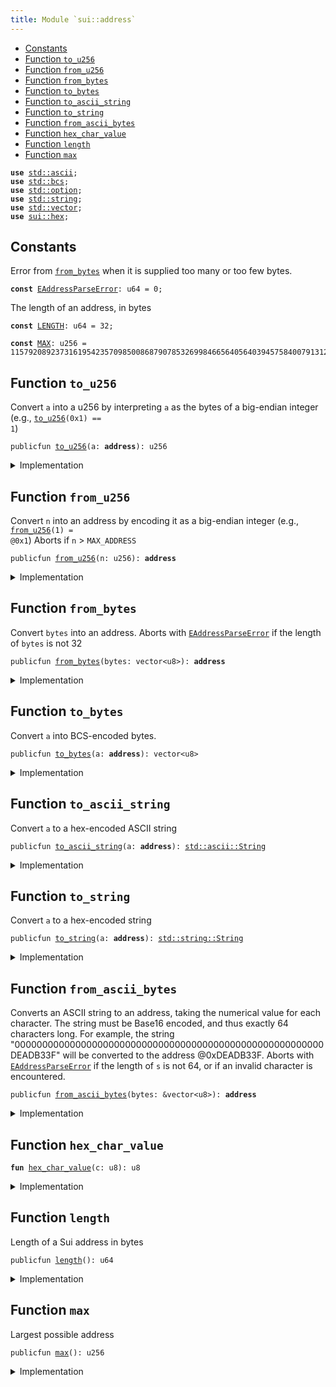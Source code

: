 ```yaml
---
title: Module `sui::address`
---
```




-  [Constants](#@Constants_0)
-  [Function `to_u256`](#sui_address_to_u256)
-  [Function `from_u256`](#sui_address_from_u256)
-  [Function `from_bytes`](#sui_address_from_bytes)
-  [Function `to_bytes`](#sui_address_to_bytes)
-  [Function `to_ascii_string`](#sui_address_to_ascii_string)
-  [Function `to_string`](#sui_address_to_string)
-  [Function `from_ascii_bytes`](#sui_address_from_ascii_bytes)
-  [Function `hex_char_value`](#sui_address_hex_char_value)
-  [Function `length`](#sui_address_length)
-  [Function `max`](#sui_address_max)


<pre><code><b>use</b> <a href="../std/ascii.md#std_ascii">std::ascii</a>;
<b>use</b> <a href="../std/bcs.md#std_bcs">std::bcs</a>;
<b>use</b> <a href="../std/option.md#std_option">std::option</a>;
<b>use</b> <a href="../std/string.md#std_string">std::string</a>;
<b>use</b> <a href="../std/vector.md#std_vector">std::vector</a>;
<b>use</b> <a href="sui/hex.md#sui_hex">sui::hex</a>;
</code></pre>



<a name="@Constants_0"></a>

## Constants


<a name="sui_address_EAddressParseError"></a>

Error from <code><a href="sui/address.md#sui_address_from_bytes">from_bytes</a></code> when it is supplied too many or too few bytes.


<pre><code><b>const</b> <a href="sui/address.md#sui_address_EAddressParseError">EAddressParseError</a>: u64 = 0;
</code></pre>



<a name="sui_address_LENGTH"></a>

The length of an address, in bytes


<pre><code><b>const</b> <a href="sui/address.md#sui_address_LENGTH">LENGTH</a>: u64 = 32;
</code></pre>



<a name="sui_address_MAX"></a>



<pre><code><b>const</b> <a href="sui/address.md#sui_address_MAX">MAX</a>: u256 = 115792089237316195423570985008687907853269984665640564039457584007913129639935;
</code></pre>



<a name="sui_address_to_u256"></a>

## Function `to_u256`

Convert <code>a</code> into a u256 by interpreting <code>a</code> as the bytes of a big-endian integer
(e.g., <code><a href="sui/address.md#sui_address_to_u256">to_u256</a>(0x1) == 1</code>)


<pre><code>publicfun <a href="sui/address.md#sui_address_to_u256">to_u256</a>(a: <b>address</b>): u256
</code></pre>



<details>
<summary>Implementation</summary>


<pre><code><b>public</b> <b>native</b> <b>fun</b> <a href="sui/address.md#sui_address_to_u256">to_u256</a>(a: <b>address</b>): u256;
</code></pre>



</details>

<a name="sui_address_from_u256"></a>

## Function `from_u256`

Convert <code>n</code> into an address by encoding it as a big-endian integer (e.g., <code><a href="sui/address.md#sui_address_from_u256">from_u256</a>(1) = @0x1</code>)
Aborts if <code>n</code> > <code>MAX_ADDRESS</code>


<pre><code>publicfun <a href="sui/address.md#sui_address_from_u256">from_u256</a>(n: u256): <b>address</b>
</code></pre>



<details>
<summary>Implementation</summary>


<pre><code><b>public</b> <b>native</b> <b>fun</b> <a href="sui/address.md#sui_address_from_u256">from_u256</a>(n: u256): <b>address</b>;
</code></pre>



</details>

<a name="sui_address_from_bytes"></a>

## Function `from_bytes`

Convert <code>bytes</code> into an address.
Aborts with <code><a href="sui/address.md#sui_address_EAddressParseError">EAddressParseError</a></code> if the length of <code>bytes</code> is not 32


<pre><code>publicfun <a href="sui/address.md#sui_address_from_bytes">from_bytes</a>(bytes: vector&lt;u8&gt;): <b>address</b>
</code></pre>



<details>
<summary>Implementation</summary>


<pre><code><b>public</b> <b>native</b> <b>fun</b> <a href="sui/address.md#sui_address_from_bytes">from_bytes</a>(bytes: vector&lt;u8&gt;): <b>address</b>;
</code></pre>



</details>

<a name="sui_address_to_bytes"></a>

## Function `to_bytes`

Convert <code>a</code> into BCS-encoded bytes.


<pre><code>publicfun <a href="sui/address.md#sui_address_to_bytes">to_bytes</a>(a: <b>address</b>): vector&lt;u8&gt;
</code></pre>



<details>
<summary>Implementation</summary>


<pre><code><b>public</b> <b>fun</b> <a href="sui/address.md#sui_address_to_bytes">to_bytes</a>(a: <b>address</b>): vector&lt;u8&gt; {
    <a href="sui/bcs.md#sui_bcs_to_bytes">bcs::to_bytes</a>(&a)
}
</code></pre>



</details>

<a name="sui_address_to_ascii_string"></a>

## Function `to_ascii_string`

Convert <code>a</code> to a hex-encoded ASCII string


<pre><code>publicfun <a href="sui/address.md#sui_address_to_ascii_string">to_ascii_string</a>(a: <b>address</b>): <a href="../std/ascii.md#std_ascii_String">std::ascii::String</a>
</code></pre>



<details>
<summary>Implementation</summary>


<pre><code><b>public</b> <b>fun</b> <a href="sui/address.md#sui_address_to_ascii_string">to_ascii_string</a>(a: <b>address</b>): ascii::String {
    <a href="sui/hex.md#sui_hex_encode">hex::encode</a>(<a href="sui/address.md#sui_address_to_bytes">to_bytes</a>(a)).<a href="sui/address.md#sui_address_to_ascii_string">to_ascii_string</a>()
}
</code></pre>



</details>

<a name="sui_address_to_string"></a>

## Function `to_string`

Convert <code>a</code> to a hex-encoded string


<pre><code>publicfun <a href="sui/address.md#sui_address_to_string">to_string</a>(a: <b>address</b>): <a href="../std/string.md#std_string_String">std::string::String</a>
</code></pre>



<details>
<summary>Implementation</summary>


<pre><code><b>public</b> <b>fun</b> <a href="sui/address.md#sui_address_to_string">to_string</a>(a: <b>address</b>): string::String {
    <a href="sui/address.md#sui_address_to_ascii_string">to_ascii_string</a>(a).<a href="sui/address.md#sui_address_to_string">to_string</a>()
}
</code></pre>



</details>

<a name="sui_address_from_ascii_bytes"></a>

## Function `from_ascii_bytes`

Converts an ASCII string to an address, taking the numerical value for each character. The
string must be Base16 encoded, and thus exactly 64 characters long.
For example, the string "00000000000000000000000000000000000000000000000000000000DEADB33F"
will be converted to the address @0xDEADB33F.
Aborts with <code><a href="sui/address.md#sui_address_EAddressParseError">EAddressParseError</a></code> if the length of <code>s</code> is not 64,
or if an invalid character is encountered.


<pre><code>publicfun <a href="sui/address.md#sui_address_from_ascii_bytes">from_ascii_bytes</a>(bytes: &vector&lt;u8&gt;): <b>address</b>
</code></pre>



<details>
<summary>Implementation</summary>


<pre><code><b>public</b> <b>fun</b> <a href="sui/address.md#sui_address_from_ascii_bytes">from_ascii_bytes</a>(bytes: &vector&lt;u8&gt;): <b>address</b> {
    <b>assert</b>!(bytes.<a href="sui/address.md#sui_address_length">length</a>() == 64, <a href="sui/address.md#sui_address_EAddressParseError">EAddressParseError</a>);
    <b>let</b> <b>mut</b> hex_bytes = vector[];
    <b>let</b> <b>mut</b> i = 0;
    <b>while</b> (i &lt; 64) {
        <b>let</b> hi = <a href="sui/address.md#sui_address_hex_char_value">hex_char_value</a>(bytes[i]);
        <b>let</b> lo = <a href="sui/address.md#sui_address_hex_char_value">hex_char_value</a>(bytes[i+1]);
        hex_bytes.push_back((hi &lt;&lt; 4) | lo);
        i = i + 2;
    };
    <a href="sui/address.md#sui_address_from_bytes">from_bytes</a>(hex_bytes)
}
</code></pre>



</details>

<a name="sui_address_hex_char_value"></a>

## Function `hex_char_value`



<pre><code><b>fun</b> <a href="sui/address.md#sui_address_hex_char_value">hex_char_value</a>(c: u8): u8
</code></pre>



<details>
<summary>Implementation</summary>


<pre><code><b>fun</b> <a href="sui/address.md#sui_address_hex_char_value">hex_char_value</a>(c: u8): u8 {
    <b>if</b> (c &gt;= 48 && c &lt;= 57) c - 48 // 0-9
    <b>else</b> <b>if</b> (c &gt;= 65 && c &lt;= 70) c - 55 // A-F
    <b>else</b> <b>if</b> (c &gt;= 97 && c &lt;= 102) c - 87 // a-f
    <b>else</b> <b>abort</b> <a href="sui/address.md#sui_address_EAddressParseError">EAddressParseError</a>
}
</code></pre>



</details>

<a name="sui_address_length"></a>

## Function `length`

Length of a Sui address in bytes


<pre><code>publicfun <a href="sui/address.md#sui_address_length">length</a>(): u64
</code></pre>



<details>
<summary>Implementation</summary>


<pre><code><b>public</b> <b>fun</b> <a href="sui/address.md#sui_address_length">length</a>(): u64 {
    <a href="sui/address.md#sui_address_LENGTH">LENGTH</a>
}
</code></pre>



</details>

<a name="sui_address_max"></a>

## Function `max`

Largest possible address


<pre><code>publicfun <a href="sui/address.md#sui_address_max">max</a>(): u256
</code></pre>



<details>
<summary>Implementation</summary>


<pre><code><b>public</b> <b>fun</b> <a href="sui/address.md#sui_address_max">max</a>(): u256 {
    <a href="sui/address.md#sui_address_MAX">MAX</a>
}
</code></pre>



</details>
